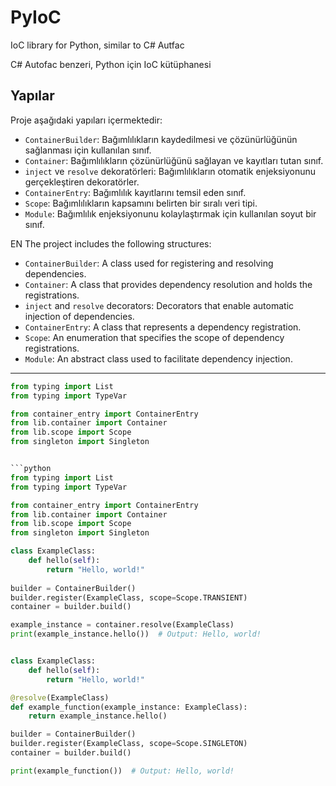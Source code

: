 # PyIoC
 
IoC library for Python, similar to C# Autfac

C# Autofac benzeri, Python için IoC kütüphanesi

## Yapılar

Proje aşağıdaki yapıları içermektedir:

- `ContainerBuilder`: Bağımlılıkların kaydedilmesi ve çözünürlüğünün sağlanması için kullanılan sınıf.
- `Container`: Bağımlılıkların çözünürlüğünü sağlayan ve kayıtları tutan sınıf.
- `inject` ve `resolve` dekoratörleri: Bağımlılıkların otomatik enjeksiyonunu gerçekleştiren dekoratörler.
- `ContainerEntry`: Bağımlılık kayıtlarını temsil eden sınıf.
- `Scope`: Bağımlılıkların kapsamını belirten bir sıralı veri tipi.
- `Module`: Bağımlılık enjeksiyonunu kolaylaştırmak için kullanılan soyut bir sınıf.




EN
The project includes the following structures:

- `ContainerBuilder`: A class used for registering and resolving dependencies.
- `Container`: A class that provides dependency resolution and holds the registrations.
- `inject` and `resolve` decorators: Decorators that enable automatic injection of dependencies.
- `ContainerEntry`: A class that represents a dependency registration.
- `Scope`: An enumeration that specifies the scope of dependency registrations.
- `Module`: An abstract class used to facilitate dependency injection.
-----------------------------------------------------------------



```python
from typing import List
from typing import TypeVar

from container_entry import ContainerEntry
from lib.container import Container
from lib.scope import Scope
from singleton import Singleton


```python
from typing import List
from typing import TypeVar

from container_entry import ContainerEntry
from lib.container import Container
from lib.scope import Scope
from singleton import Singleton

class ExampleClass:
    def hello(self):
        return "Hello, world!"
        
builder = ContainerBuilder()
builder.register(ExampleClass, scope=Scope.TRANSIENT)
container = builder.build()

example_instance = container.resolve(ExampleClass)
print(example_instance.hello())  # Output: Hello, world!
````
```python

class ExampleClass:
    def hello(self):
        return "Hello, world!"

@resolve(ExampleClass)
def example_function(example_instance: ExampleClass):
    return example_instance.hello()

builder = ContainerBuilder()
builder.register(ExampleClass, scope=Scope.SINGLETON)
container = builder.build()

print(example_function())  # Output: Hello, world!
```
